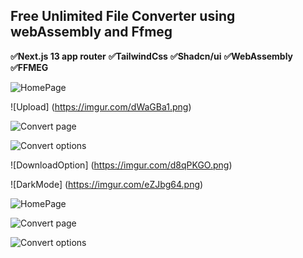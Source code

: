 ## Free Unlimited File Converter using webAssembly and Ffmeg

**✅Next.js 13 app router**
**✅TailwindCss**
**✅Shadcn/ui**
**✅WebAssembly**
**✅FFMEG**

![HomePage](https://imgur.com/CWv7yNF.png)

![Upload] (https://imgur.com/dWaGBa1.png)

![Convert page](https://imgur.com/EdsKGUT.png)

![Convert options](https://imgur.com/SFelype.png)

![DownloadOption] (https://imgur.com/d8qPKGO.png)

![DarkMode] (https://imgur.com/eZJbg64.png)

![HomePage](https://i.imgur.com/SCTf3Ce.png)

![Convert page](https://i.imgur.com/6HgYaut.png)

![Convert options](https://i.imgur.com/2B5uU9h.png)

